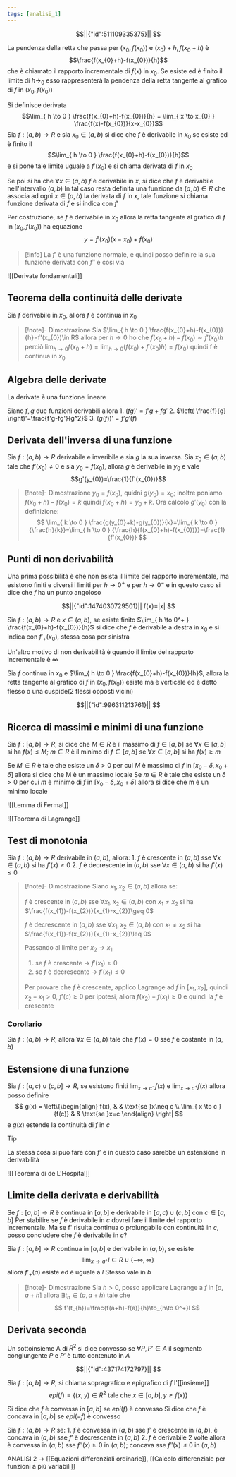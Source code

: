 ```yaml
---
tags: [analisi_1]
---
```

```math
||{"id":511109335375}||




```

La pendenza della retta che passa per $(x_{0},f(x_{0}))$ e $(x_{0})+h,f(x_{0}+h)$ è $$\frac{f(x_{0}+h)-f(x_{0})}{h}$$
che è chiamato il rapporto incrementale di $f(x)$ in $x_{0}$. 
Se esiste ed è finito il limite di $h\to_{0}$ esso rappresenterà la pendenza della retta tangente al grafico di $f$ in $(x_{0},f(x_{0}))$

Si definisce derivata $$\lim_{ h \to 0 } \frac{f(x_{0}+h)-f(x_{0})}{h} = \lim_{ x \to x_{0} } \frac{f(x)-f(x_{0})}{x-x_{0}}$$
Sia $f:(a,b)\to R$ e sia $x_{0}\in(a,b)$ si dice che $f$ è derivabile in $x_{0}$ se esiste ed è finito il   $$\lim_{ h \to 0 } \frac{f(x_{0}+h)-f(x_{0})}{h}$$
e si pone tale limite uguale a $f'(x_{0})$ e si chiama derivata di $f$ in $x_{0}$

Se poi si ha che $\forall {x} \in {(a,b)}$ $f$ è derivabile in $x$, si dice che $f$ è derivabile nell'intervallo $(a,b)$
In tal caso resta definita una funzione da $(a,b)\in R$ che associa ad ogni $x\in(a,b)$ la derivata di $f$ in $x$, tale funzione si chiama funzione derivata di $f$ e si indica con $f'$

Per costruzione, se $f$ è derivabile in $x_{0}$ allora la retta tangente al grafico di $f$ in $(x_{0},f(x_{0}))$ ha equazione $$
y=f'(x_{0})(x-x_{0})+f(x_{0})
$$

>[!info]
>La $f'$ è una funzione normale, e quindi posso definire la sua funzione derivata con $f''$ e così via

![[Derivate fondamentali]]

## Teorema della continuità delle derivate

Sia $f$ derivabile in $x_{0}$, allora $f$ è continua in $x_{0}$

>[!note]- Dimostrazione
>Sia $\lim_{ h \to 0 } \frac{f(x_{0}+h)-f(x_{0})}{h}=f'(x_{0})\in R$ allora per $h\to {0}$ ho che ${f(x_{0}+h)-f(x_{0})}\sim f'(x_{0})h$ perciò $\lim_{ h \to 0 } {f(x_{0}+h)}=\lim_{ h \to 0 } {(f(x_{0})+f'(x_{0})h)}=f(x_{0})$ quindi f è continua in $x_{0}$

## Algebra delle derivate

La derivate è una funzione lineare

Siano $f,g$ due funzioni derivabili allora
	1. $(fg)'=f'g+fg'$
	2. $\left( \frac{f}{g} \right)'=\frac{f'g-fg'}{g^2}$
	3. $(g(f))'=f'g'(f)$

## Derivata dell'inversa di una funzione

Sia $f:(a,b)\to R$ derivabile e inveribile e sia $g$ la sua inversa. Sia $x_{0}\in(a,b)$ tale che $f'(x_{0})\neq 0$ e sia $y_{0}=f(x_{0})$, allora $g$ è derivabile in $y_{0}$ e vale $$g'(y_{0})=\frac{1}{f'(x_{0})}$$
>[!note]- Dimostrazione
>$y_{0}=f(x_{0})$, quidni $g(y_{0})=x_{0}$; inoltre poniamo $f(x_{0}+h)-f(x_{0}) = k$ quindi $f(x_{0}+h)=y_{0}+k$.
>Ora calcolo $g'(y_{0})$ con la definizione:
>$$
>\lim_{ k \to 0 } \frac{g(y_{0}+k)-g(y_{0})}{k}=\lim_{ k \to 0 } {\frac{h}{k}}=\lim_{ h \to 0 } {\frac{h}{f(x_{0}+h)-f(x_{0})}}=\frac{1}{f'(x_{0})}
>$$


## Punti di non derivabilità

Una prima possibilità è che non esista il limite del rapporto incrementale, ma esistono finiti e diversi i limiti per $h\to{0}^+$ e per $h\to{0}^-$ e in questo caso si dice che $f$ ha un punto angoloso
```math
||{"id":1474030729501}||
f(x)=|x|

```

Sia $f:(a,b)\to R$ e $x_{}\in (a,b)$, se esiste finito $\lim_{ h \to 0^+ } \frac{f(x_{0}+h)-f(x_{0})}{h}$ si dice che $f$ è derivabile a destra in $x_{0}$ e si indica con $f'_{+}(x_{0})$, stessa cosa per sinistra

Un'altro motivo di non derivabilità è quando il limite del rapporto incrementale è $\infty$

Sia $f$ continua in $x_{0}$ e $\lim_{ h \to 0 } \frac{f(x_{0}+h)-f(x_{0})}{h}$, allora la retta tangente al grafico di $f$ in $(x_{0},f(x_{0}))$ esiste ma è verticale ed è detto flesso o una cuspide(2 flessi opposti vicini)
```math
||{"id":996311213761}||


```
## Ricerca di massimi e minimi di una funzione

Sia $f:[a,b]\to R$, si dice che $M\in R$ è il massimo di $f\in [a,b]$ se $\forall {x} \in {[a,b]}$ si ha $f(x)\leq M$;  $m\in R$ è il minimo di $f\in [a,b]$ se $\forall {x} \in {[a,b]}$ si ha $f(x)\geq m$

Se $M\in R$ è tale che esiste un $\delta>0$ per cui $M$ è massimo di $f$ in $[x_{0}-\delta,x_{0}+\delta]$ allora si dice che M è un massimo locale
Se $m\in R$ è tale che esiste un $\delta>0$ per cui $m$ è minimo di $f$ in $[x_{0}-\delta,x_{0}+\delta]$ allora si dice che m è un minimo locale

![[Lemma di Fermat]]

![[Teorema di Lagrange]]

## Test di monotonia

Sia $f:(a,b)\to R$ derivabile in $(a,b)$, allora:
	1. $f$ è crescente in $(a,b)$ sse $\forall {x} \in {(a,b)}$ si ha $f'(x)\geq 0$
	2. $f$ è decrescente in $(a,b)$ sse $\forall {x} \in {(a,b)}$ si ha $f'(x)\leq 0$

>[!note]- Dimostrazione
>Siano $x_{1},x_{2}\in(a,b)$ allora se:
>
>$f$ è crescente in $(a,b)$ sse $\forall {x_{1},x_{2}} \in {(a,b)}$ con $x_{1}\neq x_{2}$ si ha $\frac{f(x_{1})-f(x_{2})}{x_{1}-x_{2}}\geq 0$
>
>$f$ è decrescente in $(a,b)$ sse $\forall {x_{1},x_{2}} \in {(a,b)}$ con $x_{1}\neq x_{2}$ si ha $\frac{f(x_{1})-f(x_{2})}{x_{1}-x_{2}}\leq 0$
>
>Passando al limite per $x_{2}\to x_{1}$ 
>1. se $f$ è crescente -> $f'(x_{1})\geq0$ 
>2. se $f$ è decrescente -> $f'(x_{1})\leq0$ 
>
>Per provare che $f$ è crescente, applico Lagrange ad $f$ in $[x_{1},x_{2}]$, quindi $x_{2}-x_{1}>0$, $f'(c)\geq 0$ per ipotesi, allora $f(x_{2})-f(x_{1})\geq 0$ e quindi la $f$ è crescente 

### Corollario

Sia $f:(a,b)\to R$, allora $\forall {x} \in {(a,b)}$ tale che $f'(x)=0$ sse $f$ è costante in $(a,b)$

## Estensione di una funzione

Sia $f:[a,c)\cup(c,b]\to R$, se esistono finiti $\lim_{ x \to c^- } {f(x)}$ e $\lim_{ x \to c^+ } {f(x)}$ allora posso definire 
$$
g(x) = \left\{\begin{align}
	f(x), &  & \text{se }x\neq c \\
	\lim_{ x \to c } {f(c)} &  & \text{se }x=c
\end{align}
\right|
$$
e $g(x)$ estende la continuità di $f$ in $c$

>[!tip]
>La stessa cosa si può fare con $f'$ e in questo caso sarebbe un estensione in derivabilità

![[Teorema di de L'Hospital]]

## Limite della derivata e derivabilità

Se $f:[a,b]\to R$ è continua in $[a,b]$ e derivabile in $[a,c)\cup(c,b]$ con $c\in[a,b]$
Per stabilire se $f$ è derivabile in $c$ dovrei fare il limite del rapporto incrementale. Ma se f' risulta continua o prolungabile con continuità in $c$, posso concludere che $f$ è derivabile in $c$?

Sia $f:[a,b]\to R$ continua in $[a,b]$ e derivabile in $(a,b)$, se esiste
$$
\lim_{ x \to a^+ } {l }\in R\cup\{-\infty,\infty\} 
$$
allora $f'_{+}(a)$ esiste ed è uguale a $l$
Stesso vale in $b$

>[!note]- Dimostrazione
>Sia $h>0$, posso applicare Lagrange a $f$ in $[a,a+h]$ allora $\exists {t_{h}}\in  {(a,a+h)}$ tale che
>$$
>f'(t_{h})=\frac{f(a+h)-f(a)}{h}\to_{h\to 0^+}l
>$$

## Derivata seconda

Un sottoinsieme A di $R^2$ si dice convesso se $\forall {P,P'} \in A {}$ il segmento congiungente $P$ e $P'$ è tutto contenuto in $A$ 
```math
||{"id":437174172797}||


```
Sia $f:[a,b]\to R$, si chiama sopragrafico e epigrafico di $f$ l'[[insieme]]
$$
epi(f)=\{(x,y)\in R^2 \text{ tale che } x \in[a,b],y\geq f(x)\}
$$

Si dice che $f$ è convessa in $[a,b]$ se $epi(f)$ è convesso
Si dice che $f$ è concava in $[a,b]$ se $epi(-f)$ è convesso  

Sia $f:(a,b)\to R$ se:
	1. $f$ è convessa in $(a,b)$ sse $f'$ è crescente in $(a,b)$, è concava in $(a,b)$ sse $f'$ è decrescente in $(a,b)$
	2. $f$ è derivabile 2 volte allora è convessa in $(a,b)$ sse $f''(x)\geq 0$ in $(a,b)$; concava sse $f''(x)\leq 0$ in $(a,b)$  

ANALISI 2 -> [[Equazioni differenziali ordinarie]], [[Calcolo differenziale per funzioni a più variabili]]